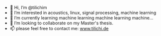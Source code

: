 - 👋 Hi, I’m @tilichim
- 👀 I’m interested in acoustics, linux, signal processing, machine learning
- 🌱 I’m currently learning machine learning machine learning machine... 
- 💞️ I’m looking to collaborate on my Master's thesis.
- 📫 please feel free to contact me: www.tilichi.de

<!---
tilichim/tilichim is a ✨ special ✨ repository because its `README.md` (this file) appears on your GitHub profile.
You can click the Preview link to take a look at your changes.
--->
